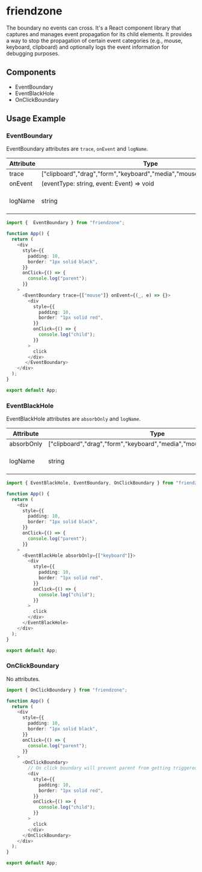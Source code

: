 # friendzone

The boundary no events can cross. It's a React component library that captures and manages event propagation for its child elements. It provides a way to stop the propagation of certain event categories (e.g., mouse, keyboard, clipboard) and optionally logs the event information for debugging purposes.

## Components

- EventBoundary
- EventBlackHole
- OnClickBoundary

## Usage Example

### EventBoundary

EventBoundary attributes are `trace`, `onEvent` and `logName`.

| Attribute | Type                                                                      | Description           |
| --------- | ------------------------------------------------------------------------- | --------------------- |
| trace     | ["clipboard","drag","form","keyboard","media","mouse","pointer","window"] |                       |
| onEvent   | (eventType: string, event: Event) => void                                 |                       |
| logName   | string                                                                    | For debugging purpose |

```typescript
import {  EventBoundary } from "friendzone";

function App() {
  return (
    <div
      style={{
        padding: 10,
        border: "1px solid black",
      }}
      onClick={() => {
        console.log("parent");
      }}
    >
      <EventBoundary trace={["mouse"]} onEvent={(_, e) => {}>
        <div
          style={{
            padding: 10,
            border: "1px solid red",
          }}
          onClick={() => {
            console.log("child");
          }}
        >
          click
        </div>
       </EventBoundary>
    </div>
  );
}

export default App;

```

### EventBlackHole

EventBlackHole attributes are `absorbOnly` and `logName`.

| Attribute  | Type                                                                      | Description           |
| ---------- | ------------------------------------------------------------------------- | --------------------- |
| absorbOnly | ["clipboard","drag","form","keyboard","media","mouse","pointer","window"] |                       |
| logName    | string                                                                    | For debugging purpose |

```typescript
import { EventBlackHole, EventBoundary, OnClickBoundary } from "friendzone";

function App() {
  return (
    <div
      style={{
        padding: 10,
        border: "1px solid black",
      }}
      onClick={() => {
        console.log("parent");
      }}
    >
      <EventBlackHole absorbOnly={["keyboard"]}>
        <div
          style={{
            padding: 10,
            border: "1px solid red",
          }}
          onClick={() => {
            console.log("child");
          }}
        >
          click
        </div>
      </EventBlackHole>
    </div>
  );
}

export default App;
```

### OnClickBoundary

No attributes.

```typescript
import { OnClickBoundary } from "friendzone";

function App() {
  return (
    <div
      style={{
        padding: 10,
        border: "1px solid black",
      }}
      onClick={() => {
        console.log("parent");
      }}
    >
      <OnClickBoundary>
        // On click boundary will prevent parent from getting triggered
        <div
          style={{
            padding: 10,
            border: "1px solid red",
          }}
          onClick={() => {
            console.log("child");
          }}
        >
          click
        </div>
      </OnClickBoundary>
    </div>
  );
}

export default App;
```

